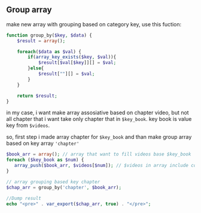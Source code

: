 ## Group array
make new array with grouping based on category key, use this fuction:

```php
function group_by($key, $data) {
    $result = array();

    foreach($data as $val) {
        if(array_key_exists($key, $val)){
            $result[$val[$key]][] = $val;
        }else{
            $result[""][] = $val;
        }
    }

    return $result;
}
```

in my case, i want make array assosiative based on chapter video, but not all chapter that i want take only chapter that in `$key_book`. 
key book is value key from `$videos`.

so, first step i made array chapter for `$key_book` and than make group array based on key array `'chapter'`

```php 
$book_arr = array(); // array that want to fill videos base $key_book
foreach ($key_book as $num) {
   array_push($book_arr, $videos[$num]); // $videos in array include complete video
}

// array grouping based key chapter
$chap_arr = group_by('chapter', $book_arr); 

//Dump result
echo "<pre>" . var_export($chap_arr, true) . "</pre>"; 
```
